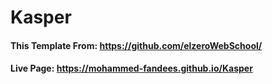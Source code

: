 # Kasper
#### This Template From: https://github.com/elzeroWebSchool/
#### Live Page: https://mohammed-fandees.github.io/Kasper
